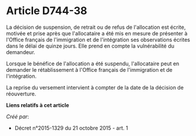 # Article D744-38

La décision de suspension, de retrait ou de refus de l'allocation est écrite, motivée et prise après que l'allocataire a été
mis en mesure de présenter à l'Office français de l'immigration et de l'intégration ses observations écrites dans le délai de
quinze jours. Elle prend en compte la vulnérabilité du demandeur.

Lorsque le bénéfice de l'allocation a été suspendu, l'allocataire peut en demander le rétablissement à l'Office français de
l'immigration et de l'intégration.

La reprise du versement intervient à compter de la date de la décision de réouverture.

**Liens relatifs à cet article**

_Créé par_:

  - Décret n°2015-1329 du 21 octobre 2015 - art. 1

